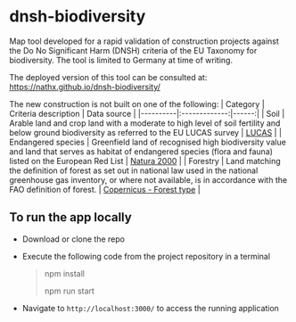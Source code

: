 # dnsh-biodiversity
Map tool developed for a rapid validation of construction projects against the Do No Significant Harm (DNSH) criteria of the EU Taxonomy for biodiversity. The tool is limited to Germany at time of writing.

The deployed version of this tool can be consulted at: https://nathx.github.io/dnsh-biodiversity/

The new construction is not built on one of the following:
| Category   |      Criteria description      |  Data source |
|----------|:-------------:|------:|
| Soil |  Arable land and crop land with a moderate to high level of soil fertility and below ground biodiversity as referred to the EU LUCAS survey | [LUCAS](https://sdi.eea.europa.eu/catalogue/fise/api/records/75033661-550e-4c36-b1b7-b502ec545aa7) |
| Endangered species |    Greenfield land of recognised high biodiversity value and land that serves as habitat of endangered species (flora and fauna) listed on the European Red List    |   [Natura 2000](https://land.copernicus.eu/local/natura/n2k-2018) |
| Forestry | Land matching the definition of forest as set out in national law used in the national greenhouse gas inventory, or where not available, is in accordance with the FAO definition of forest. |  [Copernicus - Forest type](https://land.copernicus.eu/pan-european/high-resolution-layers/forests/forest-type-1/status-maps)   |
    
## To run the app locally

- Download or clone the repo
- Execute the following code from the project repository in a terminal
  > npm install
  >
  >npm run start

- Navigate to `http://localhost:3000/` to access the running application
